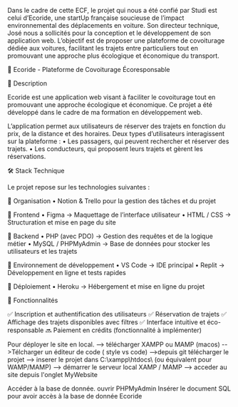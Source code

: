 Dans le cadre de cette ECF, 
le projet qui nous a été confié par Studi est celui d’Ecoride, une startUp  française soucieuse de l’impact environnemental
des déplacements en voiture. Son directeur technique, José nous a sollicités pour la conception et le développement de son application web. 
L’objectif est de proposer une plateforme de covoiturage dédiée aux voitures, 
facilitant les trajets entre particuliers tout en promouvant une approche plus écologique et économique du transport. 


🚗 Ecoride - Plateforme de Covoiturage Écoresponsable

📌 Description

Ecoride est une application web visant à faciliter le covoiturage tout en promouvant une approche écologique et économique.
Ce projet a été développé dans le cadre de ma formation en développement web.

L’application permet aux utilisateurs de réserver des trajets en fonction du prix, de la distance et des horaires. 
Deux types d’utilisateurs interagissent sur la plateforme :
	•	Les passagers, qui peuvent rechercher et réserver des trajets.
	•	Les conducteurs, qui proposent leurs trajets et gèrent les réservations.

🛠 Stack Technique

Le projet repose sur les technologies suivantes :

🔹 Organisation
	•	Notion & Trello pour la gestion des tâches et du projet

🔹 Frontend
	•	Figma → Maquettage de l’interface utilisateur
	•	HTML / CSS → Structuration et mise en page du site

🔹 Backend
	•	PHP (avec PDO) → Gestion des requêtes et de la logique métier
	•	MySQL / PHPMyAdmin → Base de données pour stocker les utilisateurs et les trajets

🔹 Environnement de développement
	•	VS Code → IDE principal
	•	Replit → Développement en ligne et tests rapides

🔹 Déploiement
	•	Heroku → Hébergement et mise en ligne du projet

🚀 Fonctionnalités

✅ Inscription et authentification des utilisateurs
✅ Réservation de trajets
✅ Affichage des trajets disponibles avec filtres
✅ Interface intuitive et éco-responsable
🔜 Paiement en crédits (fonctionnalité à implémenter)

Pour déployer le site en local. 
--> télécharger XAMPP ou MAMP (macos)
-->Télcharger un éditeur de code ( style vs code)
-->depuis git télécharger le projet
--> inserer le projet dans C:\xampp\htdocs\ (ou équivalent pour WAMP/MAMP)
--> démarrer le serveur local XAMP / MAMP 
--> acceder au site depuis l'onglet MyWebsite 

Accéder à la base de donnée. 
ouvrir PHPMyAdmin
Insérer le document SQL pour avoir accès à la base de donnée Ecoride


